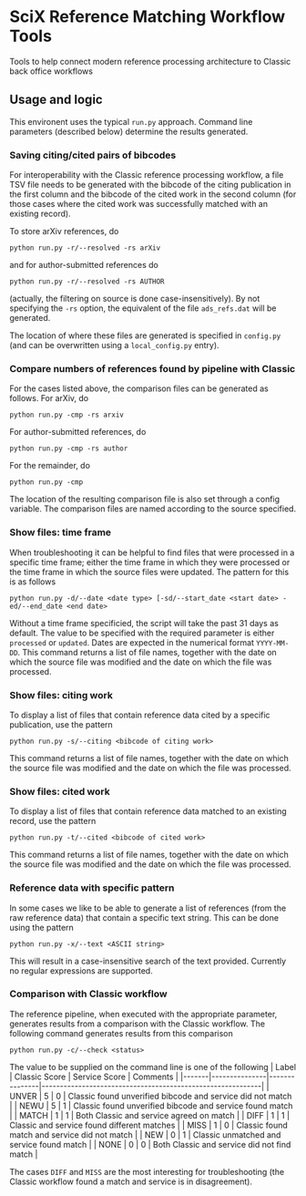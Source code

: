 # SciX Reference Matching Workflow Tools
Tools to help connect modern reference processing architecture to Classic back office workflows
## Usage and logic
This environent uses the typical `run.py` approach. Command line parameters (described below) determine the results generated.
### Saving citing/cited pairs of bibcodes
For interoperability with the Classic reference processing workflow, a file TSV file needs to be generated with the bibcode of the citing publication in the first column and the bibcode of the cited work in the second column (for those cases where the cited work was successfully matched with an existing record).

To store arXiv references, do
```
python run.py -r/--resolved -rs arXiv
```
and for author-submitted references do
```
python run.py -r/--resolved -rs AUTHOR
```
(actually, the filtering on source is done case-insensitively). By not specifying the `-rs` option, the equivalent of the file `ads_refs.dat` will be generated. 

The location of where these files are generated is specified in `config.py` (and can be overwritten using a `local_config.py` entry).
### Compare numbers of references found by pipeline with Classic
For the cases listed above, the comparison files can be generated as follows.
For arXiv, do
```
python run.py -cmp -rs arxiv
```
For author-submitted references, do
```
python run.py -cmp -rs author
```
For the remainder, do
```
python run.py -cmp
```
The location of the resulting comparison file is also set through a config variable. The comparison files are named according to the source specified.
### Show files: time frame
When troubleshooting it can be helpful to find files that were processed in a specific time frame; either the time frame in which they were processed or the time frame in which the source files were updated. The pattern for this is as follows

```
python run.py -d/--date <date type> [-sd/--start_date <start date> -ed/--end_date <end date>
```
Without a time frame specificied, the script will take the past 31 days as default. The value to be specified with the required parameter is either `processed` or `updated`. Dates are expected in the numerical format `YYYY-MM-DD`. This command returns a list of file names, together with the date on which the source file was modified and the date on which the file was processed.
### Show files: citing work
To display a list of files that contain reference data cited by a specific publication, use the pattern

```
python run.py -s/--citing <bibcode of citing work>
```
This command returns a list of file names, together with the date on which the source file was modified and the date on which the file was processed.
### Show files: cited work
To display a list of files that contain reference data matched to an existing record, use the pattern
```
python run.py -t/--cited <bibcode of cited work>
```
This command returns a list of file names, together with the date on which the source file was modified and the date on which the file was processed.
### Reference data with specific pattern
In some cases we like to be able to generate a list of references (from the raw reference data) that contain a specific text string. This can be done using the pattern

```
python run.py -x/--text <ASCII string>
```
This will result in a case-insensitive search of the text provided. Currently no regular expressions are supported.
### Comparison with Classic workflow
The reference pipeline, when executed with the appropriate parameter, generates results from a comparison with the Classic workflow. The following command generates results from this comparison

```
python run.py -c/--check <status>
```
The value to be supplied on the command line is one of the following
| Label | Classic Score | Service Score | Comments                                                   |
|-------|---------------|---------------|------------------------------------------------------------|
| UNVER | 5             | 0             | Classic found unverified bibcode and service did not match |
| NEWU  | 5             | 1             | Classic found unverified bibcode and service found match   |
| MATCH | 1             | 1             | Both Classic and service agreed on match                   |
| DIFF  | 1             | 1             | Classic and service found different matches                |
| MISS  | 1             | 0             | Classic found match and service did not match              |
| NEW   | 0             | 1             | Classic unmatched and service found match                  |
| NONE  | 0             | 0             | Both Classic and service did not find match                |

The cases `DIFF` and `MISS` are the most interesting for troubleshooting (the Classic workflow found a match and service is in disagreement).
